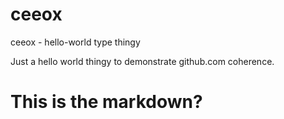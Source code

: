 # ceeox
ceeox - hello-world type thingy

Just a hello world thingy to demonstrate github.com coherence.

# This is the markdown?
